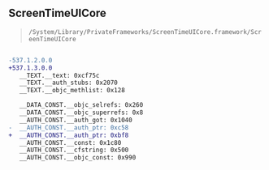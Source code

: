 ## ScreenTimeUICore

> `/System/Library/PrivateFrameworks/ScreenTimeUICore.framework/ScreenTimeUICore`

```diff

-537.1.2.0.0
+537.1.3.0.0
   __TEXT.__text: 0xcf75c
   __TEXT.__auth_stubs: 0x2070
   __TEXT.__objc_methlist: 0x128

   __DATA_CONST.__objc_selrefs: 0x260
   __DATA_CONST.__objc_superrefs: 0x8
   __AUTH_CONST.__auth_got: 0x1040
-  __AUTH_CONST.__auth_ptr: 0xc58
+  __AUTH_CONST.__auth_ptr: 0xbf8
   __AUTH_CONST.__const: 0x1c80
   __AUTH_CONST.__cfstring: 0x500
   __AUTH_CONST.__objc_const: 0x990

```
